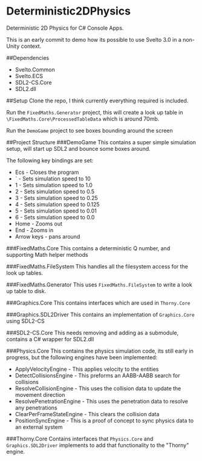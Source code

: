 # Deterministic2DPhysics
Deterministic 2D Physics for C# Console Apps.

This is an early commit to demo how its possible to use Svelto 3.0 in a non-Unity context.

##Dependencies
* Svelto.Common
* Svelto.ECS
* SDL2-CS.Core
* SDL2.dll

##Setup
Clone the repo, I think currently everything required is included.

Run the `FixedMaths.Generator` project, this will create a look up table in `\FixedMaths.Core\ProcessedTableData` which is around 70mb.

Run the `DemoGame` project to see boxes bounding around the screen

##Project Structure
###DemoGame
This contains a super simple simulation setup, will start up SDL2 and bounce some boxes around.

The following key bindings are set:
* Ecs - Closes the program
* ` - Sets simulation speed to 10
* 1 - Sets simulation speed to 1.0
* 2 - Sets simulation speed to 0.5
* 3 - Sets simulation speed to 0.25
* 4 - Sets simulation speed to 0.125
* 5 - Sets simulation speed to 0.01
* 6 - Sets simulation speed to 0.0
* Home - Zooms out
* End - Zooms in
* Arrow keys - pans around

###FixedMaths.Core
This contains a deterministic Q number, and supporting Math helper methods

###FixedMaths.FileSystem
This handles all the filesystem access for the look up tables.

###FixedMaths.Generator
This uses `FixedMaths.FileSystem` to write a look up table to disk.

###Graphics.Core
This contains interfaces which are used in `Thorny.Core`

###Graphics.SDL2Driver
This contains an implementation of `Graphics.Core` using SDL2-CS

###SDL2-CS.Core
This needs removing and adding as a submodule, contains a C# wrapper for SDL2.dll

###Physics.Core
This contains the physics simulation code, its still early in progress, but the following engines have been implemented:
* ApplyVelocityEngine - This applies velocity to the entities
* DetectCollisionsEngine - This preforms an AABB-AABB search for collisions
* ResolveCollisionEngine - This uses the collision data to update the movement direction
* ResolvePenetrationEngine - This uses the penetration data to resolve any penetrations
* ClearPerFrameStateEngine - This clears the collision data
* PositionSyncEngine - This is a proof of concept to sync physics data to an external system

###Thorny.Core
Contains interfaces that `Physics.Core` and `Graphics.SDL2Driver` implements to add that functionality to the "Thorny" engine.
